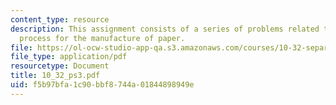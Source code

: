 ```yaml
---
content_type: resource
description: This assignment consists of a series of problems related to the Kraft
  process for the manufacture of paper.
file: https://ol-ocw-studio-app-qa.s3.amazonaws.com/courses/10-32-separation-processes-spring-2005/f5b97bfa1c90bbf8744a01844898949e_10_32_ps3.pdf
file_type: application/pdf
resourcetype: Document
title: 10_32_ps3.pdf
uid: f5b97bfa-1c90-bbf8-744a-01844898949e
---
```


